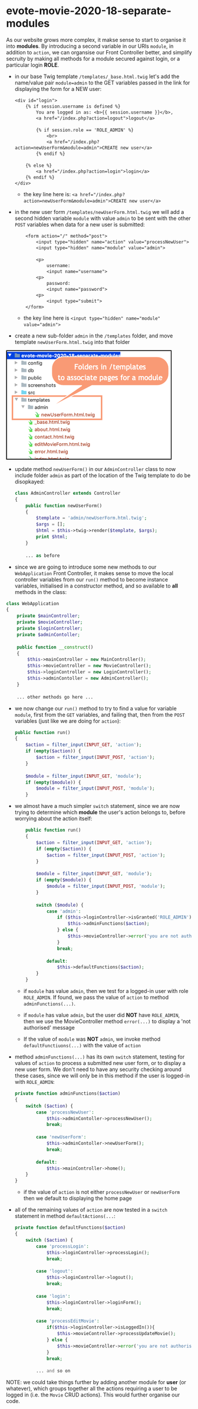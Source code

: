 # evote-movie-2020-18-separate-modules

As our website grows more complex, it makse sense to start to organise it into **modules**. By introducing a second variable in our URls `module`, in addition to `action`, we can organsise our Front Controller better, and simplify secruity by making all methods for a module secured against login, or a particular login **ROLE**.

- in our base Twig template `/templates/_base.html.twig` let's add the name/value pair `module=admin` to the GET variables passed in the link for displaying the form for a NEW user:

    ```twig
    <div id="login">
        {% if session.username is defined %}
            You are logged in as: <b>{{ session.username }}</b>,
            <a href="/index.php?action=logout">logout</a>
    
            {% if session.role == 'ROLE_ADMIN' %}
                <br>
                <a href="/index.php?action=newUserForm&module=admin">CREATE new user</a>
            {% endif %}
    
        {% else %}
            <a href="/index.php?action=login">login</a>
        {% endif %}
    </div>
    ```
  
    - the key line here is: `<a href="/index.php?action=newUserForm&module=admin">CREATE new user</a>`
    
- in the new user form `/templates/newUserForm.html.twig` we will add a second hidden variable `module` with value `admin` to be sent with the other `POST` variables when data for a new user is submitted:

    ```twig
        <form action="/" method="post">
            <input type="hidden" name="action" value="processNewUser">
            <input type="hidden" name="module" value="admin">
    
            <p>
                username:
                <input name="username">
            <p>
                password:
                <input name="password">
            <p>
                <input type="submit">
        </form>
    ```

    - the key line here is `<input type="hidden" name="module" value="admin">`
    
- create a new sub-folder `admin` in the `/templates` folder, and move template `newUserForm.html.twig` into that folder

![sub-folder for admin pages in templates](screenshots/templatesAdminFolder.png)

- update method `newUserForm()` in our `AdminController` class to now include folder `admin` as part of the location of the Twig template to do be disopkayed:

    ```php
    class AdminController extends Controller
    {
        public function newUserForm()
        {
            $template = 'admin/newUserForm.html.twig';
            $args = [];
            $html = $this->twig->render($template, $args);
            print $html;
        }
    
        ... as before
    ```     

- since we are going to introduce some new methods to our `WebApplication` Front Controller, it makes sense to move the local controller variables from our `run()` method to become instance variables, initialised in a constructor method, and so available to **all** methods in the class:

```php
class WebApplication
{
    private $mainController;
    private $movieController;
    private $loginController;
    private $adminContoller;
    
    public function __construct()
    {
        $this->mainController = new MainController();
        $this->movieController = new MovieController();
        $this->loginController = new LoginController();
        $this->adminContoller = new AdminController();
    }

    ... other methods go here ...
```

- we now change our `run()` method to try to find a value for variable `module`, first from the `GET` variables, and failing that, then from the `POST` variables (just like we are doing for `action`):

    ```php
    public function run()
    {
        $action = filter_input(INPUT_GET, 'action');
        if (empty($action)) {
            $action = filter_input(INPUT_POST, 'action');
        }
    
        $module = filter_input(INPUT_GET, 'module');
        if (empty($module)) {
            $module = filter_input(INPUT_POST, 'module');
        }
    ```

- we almost have a much simpler `switch` statement, since we are now trying to determine which **module** the user's action belongs to, before worrying about the action itself:
    
    ```php
        public function run()
        {
            $action = filter_input(INPUT_GET, 'action');
            if (empty($action)) {
                $action = filter_input(INPUT_POST, 'action');
            }
    
            $module = filter_input(INPUT_GET, 'module');
            if (empty($module)) {
                $module = filter_input(INPUT_POST, 'module');
            }
    
            switch ($module) {
                case 'admin':
                    if ($this->loginController->isGranted('ROLE_ADMIN')) {
                        $this->adminFunctions($action);
                    } else {
                        $this->movieController->error('you are not authorised for this action');
                    }
                    break;
                    
                default:
                    $this->defaultFunctions($action);
            }
        }
    ```

    - if `module` has value `admin`, then we test for a logged-in user with role `ROLE_ADMIN`. If found, we pass the value of `action` to method `adminFunctions(...)`. 
    
    - if `module` has value `admin`, but the user did **NOT** have `ROLE_ADMIN`, then we use the MovieController method `error(...)` to display a 'not authorised' message
    
    - If the value of `module` was **NOT** `admin`, we invoke method `defaultFunctiuons(...)` with the value of `action`
    
- method `adminFunctions(...)` has its own `switch` statement, testing for values of `action` to process a submitted new user form, or to display a new user form. We don't need to have any security checking around these cases, since we will only be in this method if the user is logged-in with `ROLE_ADMIN`:

    ```php
    private function adminFunctions($action)
    {
        switch ($action) {
            case 'processNewUser':
                $this->adminContoller->processNewUser();
                break;
    
            case 'newUserForm':
                $this->adminContoller->newUserForm();
                break;
    
            default:
                $this->mainController->home();
        }
    }
    ```
  
    - if the value of `action` is not either `processNewUser` or `newUserForm` then we default to displaying the home page
    
- all of the remaining values of `action` are now tested in a `switch` statement in method `defaultActions(...`:

    ```php
    private function defaultFunctions($action)
    {
        switch ($action) {
            case 'processLogin':
                $this->loginController->processLogin();
                break;
    
            case 'logout':
                $this->loginController->logout();
                break;
    
            case 'login':
                $this->loginController->loginForm();
                break;
    
            case 'processEditMovie':
                if($this->loginController->isLoggedIn()){
                    $this->movieController->processUpdateMovie();
                } else {
                    $this->movieController->error('you are not authorised for this action');
                }
                break;
    
            ... and so on
    ```
    



NOTE: we could take things further by adding another module for **user** (or whatever), which groups together all the actions requiring a user to be logged in (i.e. the `Movie` CRUD actions). This would further organise our code.


